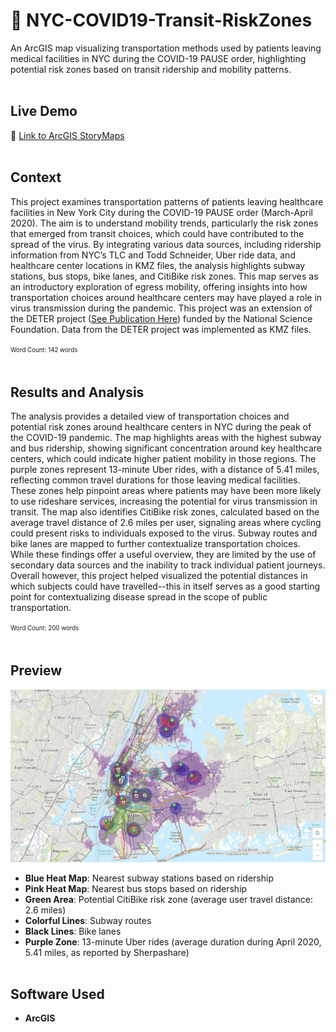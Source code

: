 # 🏥 NYC-COVID19-Transit-RiskZones
An ArcGIS map visualizing transportation methods used by patients leaving medical facilities in NYC during the COVID-19 PAUSE order, highlighting potential risk zones based on transit ridership and mobility patterns.
<br><br>

## Live Demo
🔗 [Link to ArcGIS StoryMaps](https://storymaps.arcgis.com/stories/e4572d7373054bd0b057c77f6875859e)
<br><br>

## Context
This project examines transportation patterns of patients leaving healthcare facilities in New York City during the COVID-19 PAUSE order (March-April 2020). The aim is to understand mobility trends, particularly the risk zones that emerged from transit choices, which could have contributed to the spread of the virus. By integrating various data sources, including ridership information from NYC’s TLC and Todd Schneider, Uber ride data, and healthcare center locations in KMZ files, the analysis highlights subway stations, bus stops, bike lanes, and CitiBike risk zones. This map serves as an introductory exploration of egress mobility, offering insights into how transportation choices around healthcare centers may have played a role in virus transmission during the pandemic. This project was an extension of the DETER project ([See Publication Here](https://www.nature.com/articles/s41597-023-02692-0)) funded by the National Science Foundation. Data from the DETER project was implemented as KMZ files.

<sup><sub>Word Count: 142 words</sub></sup>
<br><br>

## Results and Analysis
The analysis provides a detailed view of transportation choices and potential risk zones around healthcare centers in NYC during the peak of the COVID-19 pandemic. The map highlights areas with the highest subway and bus ridership, showing significant concentration around key healthcare centers, which could indicate higher patient mobility in those regions. The purple zones represent 13-minute Uber rides, with a distance of 5.41 miles, reflecting common travel durations for those leaving medical facilities. These zones help pinpoint areas where patients may have been more likely to use rideshare services, increasing the potential for virus transmission in transit. The map also identifies CitiBike risk zones, calculated based on the average travel distance of 2.6 miles per user, signaling areas where cycling could present risks to individuals exposed to the virus. Subway routes and bike lanes are mapped to further contextualize transportation choices. While these findings offer a useful overview, they are limited by the use of secondary data sources and the inability to track individual patient journeys. Overall however, this project helped visualized the potential distances in which subjects could have travelled--this in itself serves as a good starting point for contextualizing disease spread in the scope of public transportation.

<sup><sub>Word Count: 200 words</sub></sup>
<br><br>

## Preview
![ArcGIS StoryMaps](NYC-COVID19-Transit-RiskZones.png)
- **Blue Heat Map**: Nearest subway stations based on ridership
- **Pink Heat Map**: Nearest bus stops based on ridership
- **Green Area**: Potential CitiBike risk zone (average user travel distance: 2.6 miles)
- **Colorful Lines**: Subway routes
- **Black Lines**: Bike lanes
- **Purple Zone**: 13-minute Uber rides (average duration during April 2020, 5.41 miles, as reported by Sherpashare)
<br><br>

## Software Used
- **ArcGIS**
